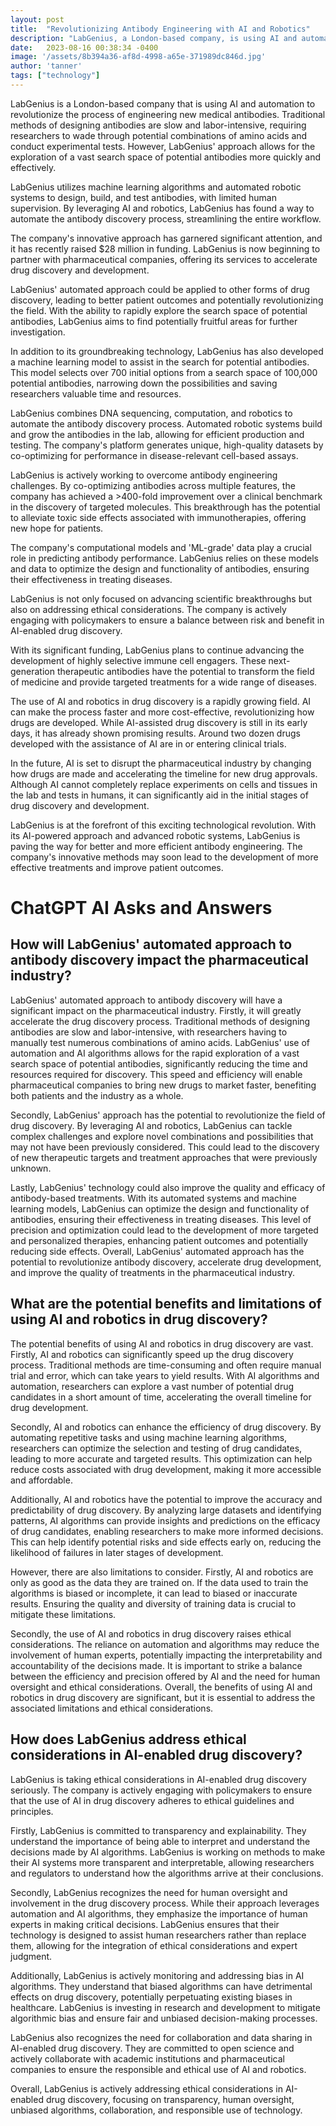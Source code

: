 ```yaml
---
layout: post
title:  "Revolutionizing Antibody Engineering with AI and Robotics"
description: "LabGenius, a London-based company, is using AI and automation to revolutionize the process of engineering new medical antibodies."
date:   2023-08-16 00:38:34 -0400
image: '/assets/8b394a36-af8d-4998-a65e-371989dc846d.jpg'
author: 'tanner'
tags: ["technology"]
---
```


LabGenius is a London-based company that is using AI and automation to revolutionize the process of engineering new medical antibodies. Traditional methods of designing antibodies are slow and labor-intensive, requiring researchers to wade through potential combinations of amino acids and conduct experimental tests. However, LabGenius' approach allows for the exploration of a vast search space of potential antibodies more quickly and effectively.

LabGenius utilizes machine learning algorithms and automated robotic systems to design, build, and test antibodies, with limited human supervision. By leveraging AI and robotics, LabGenius has found a way to automate the antibody discovery process, streamlining the entire workflow.

The company's innovative approach has garnered significant attention, and it has recently raised $28 million in funding. LabGenius is now beginning to partner with pharmaceutical companies, offering its services to accelerate drug discovery and development.

LabGenius' automated approach could be applied to other forms of drug discovery, leading to better patient outcomes and potentially revolutionizing the field. With the ability to rapidly explore the search space of potential antibodies, LabGenius aims to find potentially fruitful areas for further investigation.

In addition to its groundbreaking technology, LabGenius has also developed a machine learning model to assist in the search for potential antibodies. This model selects over 700 initial options from a search space of 100,000 potential antibodies, narrowing down the possibilities and saving researchers valuable time and resources.

LabGenius combines DNA sequencing, computation, and robotics to automate the antibody discovery process. Automated robotic systems build and grow the antibodies in the lab, allowing for efficient production and testing. The company's platform generates unique, high-quality datasets by co-optimizing for performance in disease-relevant cell-based assays.

LabGenius is actively working to overcome antibody engineering challenges. By co-optimizing antibodies across multiple features, the company has achieved a >400-fold improvement over a clinical benchmark in the discovery of targeted molecules. This breakthrough has the potential to alleviate toxic side effects associated with immunotherapies, offering new hope for patients.

The company's computational models and 'ML-grade' data play a crucial role in predicting antibody performance. LabGenius relies on these models and data to optimize the design and functionality of antibodies, ensuring their effectiveness in treating diseases.

LabGenius is not only focused on advancing scientific breakthroughs but also on addressing ethical considerations. The company is actively engaging with policymakers to ensure a balance between risk and benefit in AI-enabled drug discovery.

With its significant funding, LabGenius plans to continue advancing the development of highly selective immune cell engagers. These next-generation therapeutic antibodies have the potential to transform the field of medicine and provide targeted treatments for a wide range of diseases.

The use of AI and robotics in drug discovery is a rapidly growing field. AI can make the process faster and more cost-effective, revolutionizing how drugs are developed. While AI-assisted drug discovery is still in its early days, it has already shown promising results. Around two dozen drugs developed with the assistance of AI are in or entering clinical trials.

In the future, AI is set to disrupt the pharmaceutical industry by changing how drugs are made and accelerating the timeline for new drug approvals. Although AI cannot completely replace experiments on cells and tissues in the lab and tests in humans, it can significantly aid in the initial stages of drug discovery and development.

LabGenius is at the forefront of this exciting technological revolution. With its AI-powered approach and advanced robotic systems, LabGenius is paving the way for better and more efficient antibody engineering. The company's innovative methods may soon lead to the development of more effective treatments and improve patient outcomes.


# ChatGPT AI Asks and Answers
## How will LabGenius' automated approach to antibody discovery impact the pharmaceutical industry?
LabGenius' automated approach to antibody discovery will have a significant impact on the pharmaceutical industry. Firstly, it will greatly accelerate the drug discovery process. Traditional methods of designing antibodies are slow and labor-intensive, with researchers having to manually test numerous combinations of amino acids. LabGenius' use of automation and AI algorithms allows for the rapid exploration of a vast search space of potential antibodies, significantly reducing the time and resources required for discovery. This speed and efficiency will enable pharmaceutical companies to bring new drugs to market faster, benefiting both patients and the industry as a whole.

Secondly, LabGenius' approach has the potential to revolutionize the field of drug discovery. By leveraging AI and robotics, LabGenius can tackle complex challenges and explore novel combinations and possibilities that may not have been previously considered. This could lead to the discovery of new therapeutic targets and treatment approaches that were previously unknown.

Lastly, LabGenius' technology could also improve the quality and efficacy of antibody-based treatments. With its automated systems and machine learning models, LabGenius can optimize the design and functionality of antibodies, ensuring their effectiveness in treating diseases. This level of precision and optimization could lead to the development of more targeted and personalized therapies, enhancing patient outcomes and potentially reducing side effects. Overall, LabGenius' automated approach has the potential to revolutionize antibody discovery, accelerate drug development, and improve the quality of treatments in the pharmaceutical industry.

## What are the potential benefits and limitations of using AI and robotics in drug discovery?
The potential benefits of using AI and robotics in drug discovery are vast. Firstly, AI and robotics can significantly speed up the drug discovery process. Traditional methods are time-consuming and often require manual trial and error, which can take years to yield results. With AI algorithms and automation, researchers can explore a vast number of potential drug candidates in a short amount of time, accelerating the overall timeline for drug development.

Secondly, AI and robotics can enhance the efficiency of drug discovery. By automating repetitive tasks and using machine learning algorithms, researchers can optimize the selection and testing of drug candidates, leading to more accurate and targeted results. This optimization can help reduce costs associated with drug development, making it more accessible and affordable.

Additionally, AI and robotics have the potential to improve the accuracy and predictability of drug discovery. By analyzing large datasets and identifying patterns, AI algorithms can provide insights and predictions on the efficacy of drug candidates, enabling researchers to make more informed decisions. This can help identify potential risks and side effects early on, reducing the likelihood of failures in later stages of development.

However, there are also limitations to consider. Firstly, AI and robotics are only as good as the data they are trained on. If the data used to train the algorithms is biased or incomplete, it can lead to biased or inaccurate results. Ensuring the quality and diversity of training data is crucial to mitigate these limitations.

Secondly, the use of AI and robotics in drug discovery raises ethical considerations. The reliance on automation and algorithms may reduce the involvement of human experts, potentially impacting the interpretability and accountability of the decisions made. It is important to strike a balance between the efficiency and precision offered by AI and the need for human oversight and ethical considerations. Overall, the benefits of using AI and robotics in drug discovery are significant, but it is essential to address the associated limitations and ethical considerations.

## How does LabGenius address ethical considerations in AI-enabled drug discovery?
LabGenius is taking ethical considerations in AI-enabled drug discovery seriously. The company is actively engaging with policymakers to ensure that the use of AI in drug discovery adheres to ethical guidelines and principles.

Firstly, LabGenius is committed to transparency and explainability. They understand the importance of being able to interpret and understand the decisions made by AI algorithms. LabGenius is working on methods to make their AI systems more transparent and interpretable, allowing researchers and regulators to understand how the algorithms arrive at their conclusions.

Secondly, LabGenius recognizes the need for human oversight and involvement in the drug discovery process. While their approach leverages automation and AI algorithms, they emphasize the importance of human experts in making critical decisions. LabGenius ensures that their technology is designed to assist human researchers rather than replace them, allowing for the integration of ethical considerations and expert judgment.

Additionally, LabGenius is actively monitoring and addressing bias in AI algorithms. They understand that biased algorithms can have detrimental effects on drug discovery, potentially perpetuating existing biases in healthcare. LabGenius is investing in research and development to mitigate algorithmic bias and ensure fair and unbiased decision-making processes.

LabGenius also recognizes the need for collaboration and data sharing in AI-enabled drug discovery. They are committed to open science and actively collaborate with academic institutions and pharmaceutical companies to ensure the responsible and ethical use of AI and robotics.

Overall, LabGenius is actively addressing ethical considerations in AI-enabled drug discovery, focusing on transparency, human oversight, unbiased algorithms, collaboration, and responsible use of technology.

